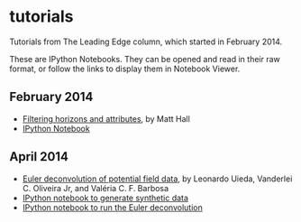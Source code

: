 # tutorials

Tutorials from The Leading Edge column, which started in February 2014.

These are IPython Notebooks. They can be opened and read in their raw format, or follow the links to display them in Notebook Viewer.

## February 2014
- [Filtering horizons and attributes](http://dx.doi.org/10.1190/tle33020128.1), by Matt Hall
- [IPython Notebook](http://nbviewer.ipython.org/github/seg/tutorials/blob/master/1402_Smoothing_surfaces/1402_Smoothing_surfaces.ipynb)

## April 2014
- [Euler deconvolution of potential field data](http://wiki.seg.org/wiki/Euler_deconvolution_of_potential_field_data_%28tutorial%29), by Leonardo Uieda, Vanderlei C. Oliveira Jr, and Valéria C. F. Barbosa
- [IPython notebook to generate synthetic data](http://nbviewer.ipython.org/github/seg/tutorials/blob/master/1404_Euler_deconvolution/create_synthetic_data.ipynb)
- [IPython notebook to run the Euler deconvolution](http://nbviewer.ipython.org/github/seg/tutorials/blob/master/1404_Euler_deconvolution/euler-deconvolution-examples.ipynb)
